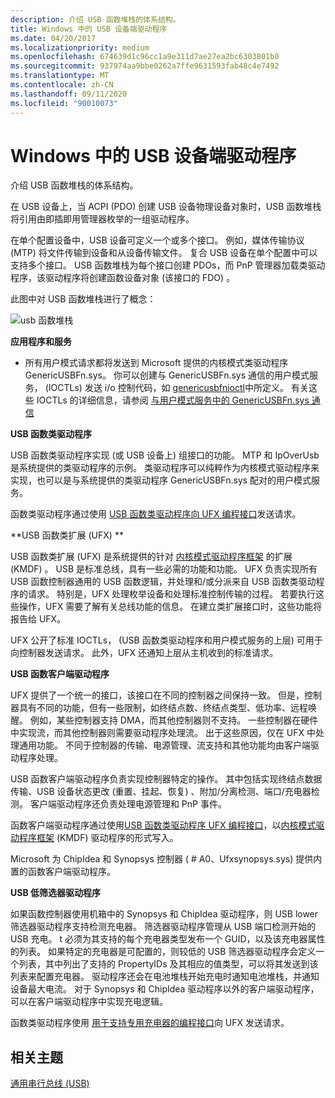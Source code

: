 ```yaml
---
description: 介绍 USB 函数堆栈的体系结构。
title: Windows 中的 USB 设备端驱动程序
ms.date: 04/20/2017
ms.localizationpriority: medium
ms.openlocfilehash: 674639d1c96cc1a9e311d7ae27ea2bc6303801b0
ms.sourcegitcommit: 937974aa9bbe0262a7ffe9631593fab48c4e7492
ms.translationtype: MT
ms.contentlocale: zh-CN
ms.lasthandoff: 09/11/2020
ms.locfileid: "90010073"
---
```

# <a name="usb-device-side-drivers-in-windows"></a>Windows 中的 USB 设备端驱动程序


介绍 USB 函数堆栈的体系结构。




在 USB 设备上，当 ACPI (PDO) 创建 USB 设备物理设备对象时，USB 函数堆栈将引用由即插即用管理器枚举的一组驱动程序。

在单个配置设备中，USB 设备可定义一个或多个接口。 例如，媒体传输协议 (MTP) 将文件传输到设备和从设备传输文件。 复合 USB 设备在单个配置中可以支持多个接口。 USB 函数堆栈为每个接口创建 PDOs，而 PnP 管理器加载类驱动程序，该驱动程序将创建函数设备对象 (该接口的 FDO) 。

此图中对 USB 函数堆栈进行了概念：

![usb 函数堆栈](images/usb-fn.png)

**应用程序和服务**

- 所有用户模式请求都将发送到 Microsoft 提供的内核模式类驱动程序 GenericUSBFn.sys。 你可以创建与 GenericUSBFn.sys 通信的用户模式服务， (IOCTLs) 发送 i/o 控制代码，如 [genericusbfnioctl](/windows/desktop/api/genericusbfnioctl/)中所定义。 有关这些 IOCTLs 的详细信息，请参阅 [与用户模式服务中的 GenericUSBFn.sys 通信](./user-mode-services-ufx.md)

**USB 函数类驱动程序**

USB 函数类驱动程序实现 (或 USB 设备上) 组接口的功能。 MTP 和 IpOverUsb 是系统提供的类驱动程序的示例。 类驱动程序可以纯粹作为内核模式驱动程序来实现，也可以是与系统提供的类驱动程序 GenericUSBFn.sys 配对的用户模式服务。

函数类驱动程序通过使用 [USB 函数类驱动程序向 UFX 编程接口](/previous-versions/windows/hardware/drivers/mt188008(v=vs.85))发送请求。

**USB 函数类扩展 (UFX) **

USB 函数类扩展 (UFX) 是系统提供的针对 [内核模式驱动程序框架](../debugger/kernel-mode-driver-framework-debugging.md) 的扩展 (KMDF) 。 USB 是标准总线，具有一些必需的功能和功能。 UFX 负责实现所有 USB 函数控制器通用的 USB 函数逻辑，并处理和/或分派来自 USB 函数类驱动程序的请求。 特别是，UFX 处理枚举设备和处理标准控制传输的过程。 若要执行这些操作，UFX 需要了解有关总线功能的信息。 在建立类扩展接口时，这些功能将报告给 UFX。

UFX 公开了标准 IOCTLs， (USB 函数类驱动程序和用户模式服务的上层) 可用于向控制器发送请求。 此外，UFX 还通知上层从主机收到的标准请求。

**USB 函数客户端驱动程序**

UFX 提供了一个统一的接口，该接口在不同的控制器之间保持一致。 但是，控制器具有不同的功能，但有一些限制，如终结点数、终结点类型、低功率、远程唤醒。 例如，某些控制器支持 DMA，而其他控制器则不支持。 一些控制器在硬件中实现流，而其他控制器则需要驱动程序处理流。 出于这些原因，仅在 UFX 中处理通用功能。 不同于控制器的传输、电源管理、流支持和其他功能均由客户端驱动程序处理。

USB 函数客户端驱动程序负责实现控制器特定的操作。 其中包括实现终结点数据传输、USB 设备状态更改 (重置、挂起、恢复) 、附加/分离检测、端口/充电器检测。 客户端驱动程序还负责处理电源管理和 PnP 事件。

函数客户端驱动程序通过使用[USB 函数类驱动程序 UFX 编程接口](/previous-versions/windows/hardware/drivers/mt188008(v=vs.85))，以[内核模式驱动程序框架](../debugger/kernel-mode-driver-framework-debugging.md) (KMDF) 驱动程序的形式写入。

Microsoft 为 ChipIdea 和 Synopsys 控制器 ( # A0、Ufxsynopsys.sys) 提供内置的函数客户端驱动程序。

**USB 低筛选器驱动程序**

如果函数控制器使用机箱中的 Synopsys 和 ChipIdea 驱动程序，则 USB lower 筛选器驱动程序支持检测充电器。 筛选器驱动程序管理从 USB 端口检测开始的 USB 充电。 t 必须为其支持的每个充电器类型发布一个 GUID，以及该充电器属性的列表。 如果特定的充电器是可配置的，则较低的 USB 筛选器驱动程序会定义一个列表，其中列出了支持的 PropertyIDs 及其相应的值类型，可以将其发送到该列表来配置充电器。 驱动程序还会在电池堆栈开始充电时通知电池堆栈，并通知设备最大电流。 对于 Synopsys 和 ChipIdea 驱动程序以外的客户端驱动程序，可以在客户端驱动程序中实现充电逻辑。

函数类驱动程序使用 [用于支持专用充电器的编程接口](/previous-versions/windows/hardware/drivers/mt188012(v=vs.85))向 UFX 发送请求。

## <a name="related-topics"></a>相关主题
[通用串行总线 (USB)](../index.yml)